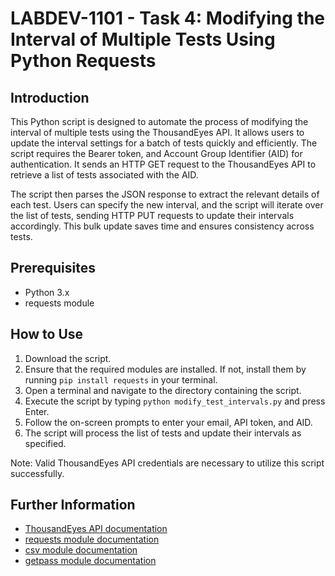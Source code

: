 # LABDEV-1101 - Task 4: Modifying the Interval of Multiple Tests Using Python Requests

## Introduction
This Python script is designed to automate the process of modifying the interval of multiple tests using the ThousandEyes API. It allows users to update the interval settings for a batch of tests quickly and efficiently. The script requires the Bearer token, and Account Group Identifier (AID) for authentication. It sends an HTTP GET request to the ThousandEyes API to retrieve a list of tests associated with the AID.

The script then parses the JSON response to extract the relevant details of each test. Users can specify the new interval, and the script will iterate over the list of tests, sending HTTP PUT requests to update their intervals accordingly. This bulk update saves time and ensures consistency across tests.

## Prerequisites
- Python 3.x
- requests module

## How to Use
1. Download the script.
2. Ensure that the required modules are installed. If not, install them by running `pip install requests` in your terminal.
3. Open a terminal and navigate to the directory containing the script.
4. Execute the script by typing `python modify_test_intervals.py` and press Enter.
5. Follow the on-screen prompts to enter your email, API token, and AID.
6. The script will process the list of tests and update their intervals as specified.

Note: Valid ThousandEyes API credentials are necessary to utilize this script successfully.

## Further Information
- [ThousandEyes API documentation](https://developer.thousandeyes.com/)
- [requests module documentation](https://docs.python-requests.org/en/master/)
- [csv module documentation](https://docs.python.org/3/library/csv.html)
- [getpass module documentation](https://docs.python.org/3/library/getpass.html)
